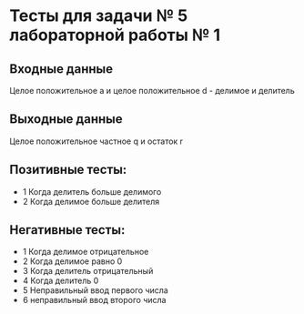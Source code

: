 # Тесты для задачи № 5 лабораторной работы № 1

## Входные данные
Целое положительное a и целое положительное d - делимое и делитель

## Выходные данные
Целое положительное частное q и остаток r

## Позитивные тесты:
- 1 Когда делитель больше делимого
- 2 Когда делимое больше делителя

## Негативные тесты:
- 1 Когда делимое отрицательное
- 2 Когда делимое равно 0
- 3 Когда делитель отрицательный
- 4 Когда делитель 0
- 5 Неправильный ввод первого числа
- 6 неправильный ввод второго числа


